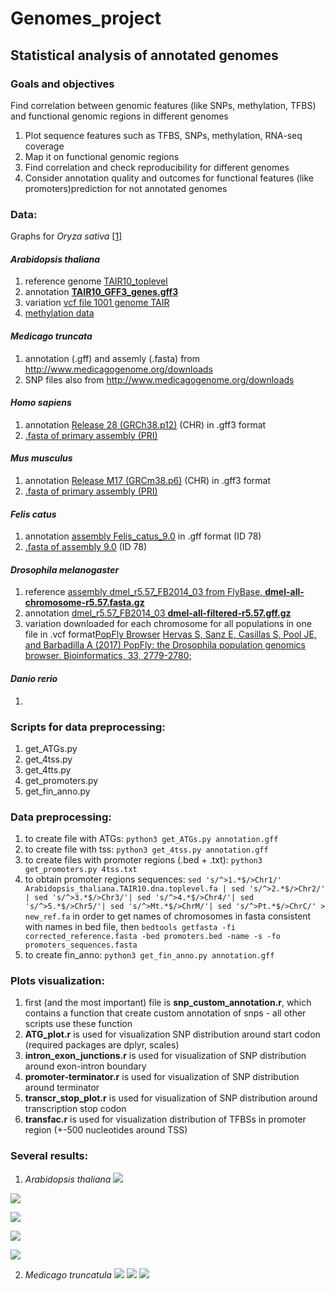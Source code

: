 # Genomes_project
## Statistical analysis of annotated genomes
### Goals and objectives
Find correlation between genomic features (like SNPs, methylation, TFBS) and functional genomic regions in different genomes

1. Plot sequence features such as TFBS, SNPs, methylation, RNA-seq coverage
2. Map it on functional genomic regions
3. Find correlation and check reproducibility for different genomes
4. Consider annotation quality and outcomes for functional features (like promoters)prediction for not annotated genomes


### Data:
Graphs for *Oryza sativa* [[1](https://www.ncbi.nlm.nih.gov/pubmed/27774999)]
#### *Arabidopsis thaliana*
1. reference genome [TAIR10_toplevel](ftp://ftp.ensemblgenomes.org/pub/plants/release-39/fasta/arabidopsis_thaliana/dna/)
2. annotation [**TAIR10_GFF3_genes.gff3**](https://www.arabidopsis.org/download/index-auto.jsp?dir=%2Fdownload_files%2FGenes%2FTAIR10_genome_release%2FTAIR10_gff3)
2. variation [vcf file 1001 genome TAIR]()
4. [methylation data](https://www.ncbi.nlm.nih.gov/geo/query/acc.cgi?acc=GSE105000)

#### *Medicago truncata*
1. annotation (.gff) and assemly (.fasta) from http://www.medicagogenome.org/downloads
2. SNP files also from http://www.medicagogenome.org/downloads

#### *Homo sapiens*
1. annotation [Release 28 (GRCh38.p12)](https://www.gencodegenes.org/releases/current.html) (CHR) in .gff3 format
2. [.fasta of primary assembly (PRI)](https://www.gencodegenes.org/releases/current.html)

#### *Mus musculus*
1. annotation [Release M17 (GRCm38.p6)](https://www.gencodegenes.org/mouse_releases/current.html) (CHR) in .gff3 format
2. [.fasta of primary assembly (PRI)](https://www.gencodegenes.org/mouse_releases/current.html)

#### *Felis catus*
1. annotation [assembly Felis_catus_9.0](https://www.ncbi.nlm.nih.gov/genome?term=felis%20catus) in .gff format (ID 78)
2. [.fasta of assembly 9.0](https://www.ncbi.nlm.nih.gov/genome?term=felis%20catus) (ID 78)

#### *Drosophila melanogaster*
1. reference [assembly dmel_r5.57_FB2014_03 from FlyBase, **dmel-all-chromosome-r5.57.fasta.gz**](ftp://ftp.flybase.net/genomes/Drosophila_melanogaster/dmel_r5.57_FB2014_03/fasta/)
2. annotation [dmel_r5.57_FB2014_03 **dmel-all-filtered-r5.57.gff.gz**](ftp://ftp.flybase.net/genomes/Drosophila_melanogaster/dmel_r5.57_FB2014_03/gff/)
3. variation downloaded for each chromosome for all populations in one file in .vcf format[PopFly Browser](https://popfly.uab.cat) [Hervas S, Sanz E, Casillas S, Pool JE, and Barbadilla A (2017) PopFly: the Drosophila population genomics browser.
Bioinformatics, 33, 2779-2780;](https://doi.org/10.1093/bioinformatics/btx301)


#### *Danio rerio*
1. 





### Scripts for data preprocessing:
1. get_ATGs.py
2. get_4tss.py
3. get_4tts.py
4. get_promoters.py
5. get_fin_anno.py 

### Data preprocessing:
1. to create file with ATGs: ``` python3 get_ATGs.py annotation.gff ``` 
2. to create file with tss: ``` python3 get_4tss.py annotation.gff ``` 
3. to create files with promoter regions (.bed + .txt): ``` python3 get_promoters.py 4tss.txt ``` 
4. to obtain promoter regions sequences: ``` sed 's/^>1.*$/>Chr1/' Arabidopsis_thaliana.TAIR10.dna.toplevel.fa | sed 's/^>2.*$/>Chr2/' | sed 's/^>3.*$/>Chr3/'| sed 's/^>4.*$/>Chr4/'| sed 's/^>5.*$/>Chr5/'| sed 's/^>Mt.*$/>ChrM/'| sed 's/^>Pt.*$/>ChrC/' > new_ref.fa ``` in order to get names of chromosomes in fasta consistent with names in bed file, then ``` bedtools getfasta -fi corrected_reference.fasta -bed promoters.bed -name -s -fo promoters_sequences.fasta ``` 
5. to create fin_anno: ``` python3 get_fin_anno.py annotation.gff ``` 

### Plots visualization:
1. first (and the most important) file is **snp_custom_annotation.r**, which contains a function that create custom annotation of snps - all other scripts use these function
2. **ATG_plot.r** is used for visualization SNP distribution around start codon (required packages are dplyr, scales)
3. **intron_exon_junctions.r** is used for visualization of SNP distribution around exon-intron boundary
4. **promoter-terminator.r** is used for visualization of SNP distribution around terminator
5. **transcr_stop_plot.r** is used for visualization of SNP distribution around transcription stop codon
6. **transfac.r** is used for visualization distribution of TFBSs in promoter region (+-500 nucleotides around TSS)

### Several results:
1. *Arabidopsis thaliana*
  ![](https://raw.githubusercontent.com/danchurova/Genomes_project/master/Arabidopsis_thaliana/pictures/OKintron_exon_junction_arab.jpeg?raw=true)
  
![](https://github.com/danchurova/Genomes_project/blob/master/Arabidopsis_thaliana/pictures/OK-ATG.jpeg?raw=true)

![](https://github.com/danchurova/Genomes_project/blob/master/Arabidopsis_thaliana/pictures/OKpromoter-terminator-arab.jpeg?raw=true)

![](https://github.com/danchurova/Genomes_project/blob/master/Arabidopsis_thaliana/pictures/sp_cells-total.jpeg?raw=true)

![](https://github.com/danchurova/Genomes_project/blob/master/Arabidopsis_thaliana/pictures/veg-cell-total.jpeg?raw=true)

2. *Medicago truncatula*
![](https://github.com/danchurova/Genomes_project/blob/master/Medicago_truncatula/pictures/ATG.jpeg?raw=true)
![](https://github.com/danchurova/Genomes_project/blob/master/Medicago_truncatula/pictures/intron_exon_med.jpeg?raw=true)
![](https://github.com/danchurova/Genomes_project/blob/master/Medicago_truncatula/pictures/promoter-terminator-med.png?raw=true)
